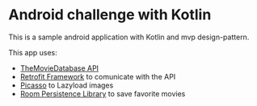 # Android challenge with Kotlin

This is a sample android application with Kotlin and mvp design-pattern.

This app uses:
- [TheMovieDatabase API](https://www.themoviedb.org/documentation/api)
- [Retrofit Framework](http://square.github.io/retrofit/) to comunicate with the API
- [Picasso](http://square.github.io/picasso/) to Lazyload images
- [Room Persistence Library](https://developer.android.com/topic/libraries/architecture/room) to save favorite movies




 
    
